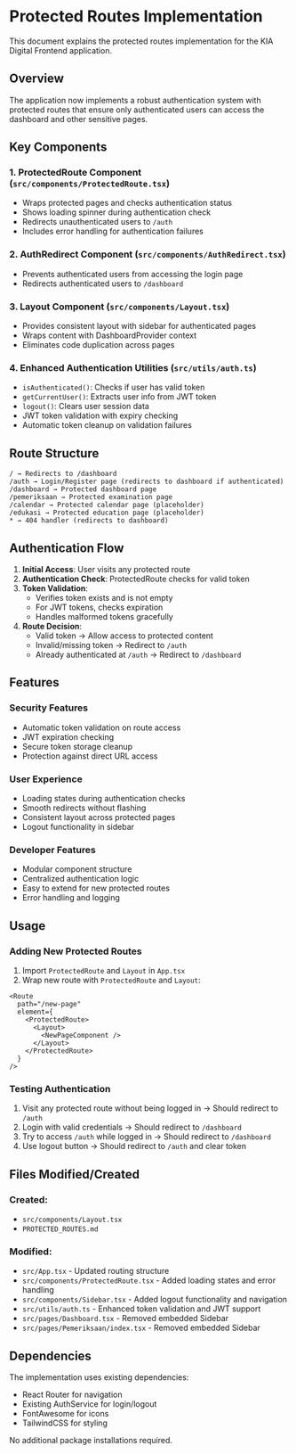 # Protected Routes Implementation

This document explains the protected routes implementation for the KIA Digital Frontend application.

## Overview

The application now implements a robust authentication system with protected routes that ensure only authenticated users can access the dashboard and other sensitive pages.

## Key Components

### 1. ProtectedRoute Component (`src/components/ProtectedRoute.tsx`)

- Wraps protected pages and checks authentication status
- Shows loading spinner during authentication check
- Redirects unauthenticated users to `/auth`
- Includes error handling for authentication failures

### 2. AuthRedirect Component (`src/components/AuthRedirect.tsx`)

- Prevents authenticated users from accessing the login page
- Redirects authenticated users to `/dashboard`

### 3. Layout Component (`src/components/Layout.tsx`)

- Provides consistent layout with sidebar for authenticated pages
- Wraps content with DashboardProvider context
- Eliminates code duplication across pages

### 4. Enhanced Authentication Utilities (`src/utils/auth.ts`)

- `isAuthenticated()`: Checks if user has valid token
- `getCurrentUser()`: Extracts user info from JWT token
- `logout()`: Clears user session data
- JWT token validation with expiry checking
- Automatic token cleanup on validation failures

## Route Structure

```
/ → Redirects to /dashboard
/auth → Login/Register page (redirects to dashboard if authenticated)
/dashboard → Protected dashboard page
/pemeriksaan → Protected examination page
/calendar → Protected calendar page (placeholder)
/edukasi → Protected education page (placeholder)
* → 404 handler (redirects to dashboard)
```

## Authentication Flow

1. **Initial Access**: User visits any protected route
2. **Authentication Check**: ProtectedRoute checks for valid token
3. **Token Validation**:
   - Verifies token exists and is not empty
   - For JWT tokens, checks expiration
   - Handles malformed tokens gracefully
4. **Route Decision**:
   - Valid token → Allow access to protected content
   - Invalid/missing token → Redirect to `/auth`
   - Already authenticated at `/auth` → Redirect to `/dashboard`

## Features

### Security Features

- Automatic token validation on route access
- JWT expiration checking
- Secure token storage cleanup
- Protection against direct URL access

### User Experience

- Loading states during authentication checks
- Smooth redirects without flashing
- Consistent layout across protected pages
- Logout functionality in sidebar

### Developer Features

- Modular component structure
- Centralized authentication logic
- Easy to extend for new protected routes
- Error handling and logging

## Usage

### Adding New Protected Routes

1. Import `ProtectedRoute` and `Layout` in `App.tsx`
2. Wrap new route with `ProtectedRoute` and `Layout`:

```tsx
<Route
  path="/new-page"
  element={
    <ProtectedRoute>
      <Layout>
        <NewPageComponent />
      </Layout>
    </ProtectedRoute>
  }
/>
```

### Testing Authentication

1. Visit any protected route without being logged in → Should redirect to `/auth`
2. Login with valid credentials → Should redirect to `/dashboard`
3. Try to access `/auth` while logged in → Should redirect to `/dashboard`
4. Use logout button → Should redirect to `/auth` and clear token

## Files Modified/Created

### Created:

- `src/components/Layout.tsx`
- `PROTECTED_ROUTES.md`

### Modified:

- `src/App.tsx` - Updated routing structure
- `src/components/ProtectedRoute.tsx` - Added loading states and error handling
- `src/components/Sidebar.tsx` - Added logout functionality and navigation
- `src/utils/auth.ts` - Enhanced token validation and JWT support
- `src/pages/Dashboard.tsx` - Removed embedded Sidebar
- `src/pages/Pemeriksaan/index.tsx` - Removed embedded Sidebar

## Dependencies

The implementation uses existing dependencies:

- React Router for navigation
- Existing AuthService for login/logout
- FontAwesome for icons
- TailwindCSS for styling

No additional package installations required.

